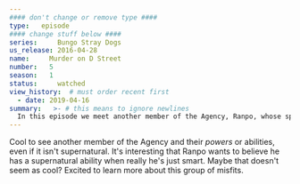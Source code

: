 ```yaml
---
#### don't change or remove type ####
type:   episode
#### change stuff below ####
series:     Bungo Stray Dogs
us_release: 2016-04-28 
name:     Murder on D Street
number:   5
season:   1
status:     watched
view_history:  # must order recent first
  - date: 2019-04-16
summary:   >- # this means to ignore newlines
  In this episode we meet another member of the Agency, Ranpo, whose special ability, "Super Deduction", allows him to instantly solve a case. They go to the scene of a murder to find the local police there, where the victim is revolves a policewoman. Ranpo challenges one of the officers to solve the murder in 60 seconds, and then when the time is up, he makes the big reveal that the officer himself was the murderer. Dazai shows up on the scene too, and walking back explains to Atsushi that Ranpo doesn't really have a *power*, he solves cases with pure deduction and reasoning. Atsushi asks how that's possible, and Dazai explains that he sorted out some of the facts too, but that even he is impressed with Ranpo's ability.
---
```


Cool to see another member of the Agency and their *powers* or abilities, even if it isn't supernatural. It's interesting that Ranpo wants to believe he has a supernatural ability when really he's just smart. Maybe that doesn't seem as cool? Excited to learn more about this group of misfits.